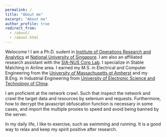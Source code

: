 ```yaml
---
permalink: /
title: "About me"
excerpt: "About me"
author_profile: true
redirect_from: 
  - /about/
  - /about.html
---
```

Welocome ! I am a Ph.D. sudent in [Institute of Operations Research and Analytics](https://iora.nus.edu.sg/) at [National University of Singapore](https://www.nus.edu.sg/). I am  also an
affiliated research assistant with the [SIA-NUS Corp Lab](http://172.27.72.197/). I specialize
in Stable Matching in Airline area. I earned my M.S. in
Electrical and Computer Engineering from the
[University *of* Massachusetts *at* Amherst](https://www.umass.edu/) and my
B.Eng. in Industrial Engineering from [University of Electronic Science and Technology of China](https://en.uestc.edu.cn/).

I am proficient at the network crawl. Such that inspect the network and crawl the target data and resources by selenium and requests. Furthermore, how to decrypt the javascript obfuscation function is necessary in some cases, and import the multiple proxies to speed and avoid being banned by the server.

In my daily life, I like to exercise, such as swimming and running. It is a good way to relax and keep my spirit  positive after research.
